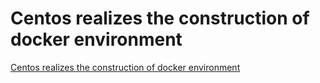 # Centos realizes the construction of docker environment
[Centos realizes the construction of docker environment](https://aiwithcloud.com/2022/09/19/centos_realizes_the_construction_of_docker_environment/)